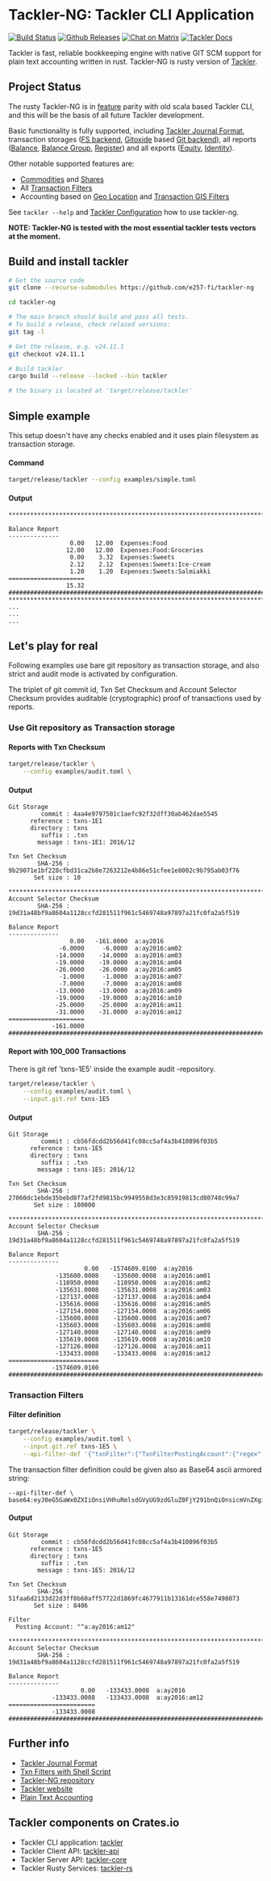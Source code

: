 # Tackler-NG: Tackler CLI Application

[![Build Status](https://github.com/e257-fi/tackler-ng/actions/workflows/build.yml/badge.svg)](https://github.com/e257-fi/tackler-ng/actions)
[![Github Releases](https://img.shields.io/github/v/release/e257-fi/tackler-ng?include_prereleases&color=%230868da)](https://github.com/e257-fi/tackler-ng/releases)
[![Chat on Matrix](https://tackler.e257.fi/img/badge-matrix.svg)](https://matrix.to/#/#tackler:matrix.org)
[![Tackler Docs](https://img.shields.io/badge/tackler-documentation-%23ffcb00)](https://tackler.e257.fi/docs)


Tackler is fast, reliable bookkeeping engine with native GIT SCM 
support for plain text accounting written in rust. 
Tackler-NG is rusty version of [Tackler](https://tackler.e257.fi/).

## Project Status

The rusty Tackler-NG is in [feature](https://tackler.e257.fi/features/)
parity with old scala based Tackler  CLI, and this will be 
the basis of all future Tackler development.


Basic functionality is fully supported, including 
[Tackler Journal Format](https://tackler.e257.fi/docs/journal/format/), 
transaction storages ([FS backend](https://tackler.e257.fi/docs/usage/#storage-selector), 
[Gitoxide](https://github.com/GitoxideLabs/gitoxide/) based [Git backend](https://tackler.e257.fi/docs/journal/git-storage/)), 
all reports 
([Balance](https://tackler.e257.fi/docs/report-balance/), 
[Balance Group](https://tackler.e257.fi/docs/report-balance-group/), 
[Register](https://tackler.e257.fi/docs/report-register/))
and all exports 
([Equity](https://tackler.e257.fi/docs/export-equity/), 
[Identity](https://tackler.e257.fi/docs/export-equity/)).

Other notable supported features are:

* [Commodities](https://tackler.e257.fi/docs/commodities/) and [Shares](https://tackler.e257.fi/docs/currencies/)
* All [Transaction Filters](https://tackler.e257.fi/docs/txn-filters/)
* Accounting based on [Geo Location](https://tackler.e257.fi/docs/gis/txn-geo-location/) and [Transaction GIS Filters](https://tackler.e257.fi/docs/gis/txn-geo-filters/)

See `tackler --help` and [Tackler Configuration](https://github.com/e257-fi/tackler-ng/blob/main/examples/tackler.toml) how to use tackler-ng.

**NOTE: Tackler-NG is tested with the most essential tackler tests vectors at the moment.**

## Build and install tackler


````bash
# Get the source code
git clone --recurse-submodules https://github.com/e257-fi/tackler-ng

cd tackler-ng

# The main branch should build and pass all tests.
# To build a release, check relased versions:
git tag -l

# Get the release, e.g. v24.11.1
git checkout v24.11.1

# Build tackler
cargo build --release --locked --bin tackler

# the binary is located at 'target/release/tackler'
````

## Simple example


This setup doesn't have any checks enabled and it uses plain filesystem as transaction storage.

#### Command
````bash
target/release/tackler --config examples/simple.toml
````
#### Output

````
**********************************************************************************

Balance Report
--------------
                 0.00   12.00  Expenses:Food
                12.00   12.00  Expenses:Food:Groceries
                 0.00    3.32  Expenses:Sweets
                 2.12    2.12  Expenses:Sweets:Ice·cream
                 1.20    1.20  Expenses:Sweets:Salmiakki
=====================
                15.32
##################################################################################
**********************************************************************************
...
...
...
````

## Let's play for real

Following examples use bare git repository as transaction storage, 
and also strict and audit mode is activated by configuration.

The triplet of git commit id, Txn Set Checksum and 
Account Selector Checksum provides auditable (cryptographic)
proof of transactions used by reports.

### Use Git repository as Transaction storage

#### Reports with Txn Checksum

````bash
target/release/tackler \
    --config examples/audit.toml \
````

#### Output

````
Git Storage
         commit : 4aa4e9797501c1aefc92f32dff30ab462dae5545
      reference : txns-1E1
      directory : txns
         suffix : .txn
        message : txns-1E1: 2016/12

Txn Set Checksum
        SHA-256 : 9b29071e1bf228cfbd31ca2b8e7263212e4b86e51cfee1e8002c9b795ab03f76
       Set size : 10

**********************************************************************************
Account Selector Checksum
        SHA-256 : 19d31a48bf9a8604a1128ccfd281511f961c5469748a97897a21fc0fa2a5f519

Balance Report
--------------
                 0.00   -161.0000  a:ay2016
              -6.0000     -6.0000  a:ay2016:am02
             -14.0000    -14.0000  a:ay2016:am03
             -19.0000    -19.0000  a:ay2016:am04
             -26.0000    -26.0000  a:ay2016:am05
              -1.0000     -1.0000  a:ay2016:am07
              -7.0000     -7.0000  a:ay2016:am08
             -13.0000    -13.0000  a:ay2016:am09
             -19.0000    -19.0000  a:ay2016:am10
             -25.0000    -25.0000  a:ay2016:am11
             -31.0000    -31.0000  a:ay2016:am12
=====================
            -161.0000
##################################################################################
````

#### Report with 100_000 Transactions

There is git ref 'txns-1E5' inside the example audit -repository.

````bash
target/release/tackler \
    --config examples/audit.toml \
    --input.git.ref txns-1E5
````

#### Output

````
Git Storage
         commit : cb56fdcdd2b56d41fc08cc5af4a3b410896f03b5
      reference : txns-1E5
      directory : txns
         suffix : .txn
        message : txns-1E5: 2016/12

Txn Set Checksum
        SHA-256 : 27060dc1ebde35bebd8f7af2fd9815bc9949558d3e3c85919813cd80748c99a7
       Set size : 100000

**********************************************************************************
Account Selector Checksum
        SHA-256 : 19d31a48bf9a8604a1128ccfd281511f961c5469748a97897a21fc0fa2a5f519

Balance Report
--------------
                     0.00   -1574609.0100  a:ay2016
             -135600.0008    -135600.0008  a:ay2016:am01
             -118950.0008    -118950.0008  a:ay2016:am02
             -135631.0008    -135631.0008  a:ay2016:am03
             -127137.0008    -127137.0008  a:ay2016:am04
             -135616.0008    -135616.0008  a:ay2016:am05
             -127154.0008    -127154.0008  a:ay2016:am06
             -135600.0008    -135600.0008  a:ay2016:am07
             -135603.0008    -135603.0008  a:ay2016:am08
             -127140.0008    -127140.0008  a:ay2016:am09
             -135619.0008    -135619.0008  a:ay2016:am10
             -127126.0008    -127126.0008  a:ay2016:am11
             -133433.0008    -133433.0008  a:ay2016:am12
=========================
            -1574609.0100
##################################################################################
````

### Transaction Filters

#### Filter definition

````bash
target/release/tackler \
    --config examples/audit.toml \
    --input.git.ref txns-1E5 \
    --api-filter-def '{"txnFilter":{"TxnFilterPostingAccount":{"regex":"^a:ay2016:am12"}}}'
````

The transaction filter definition could be given also 
as Base64 ascii armored string:

````
--api-filter-def \
base64:eyJ0eG5GaWx0ZXIiOnsiVHhuRmlsdGVyUG9zdGluZ0FjY291bnQiOnsicmVnZXgiOiJeYTpheTIwMTY6YW0xMiJ9fX0=
````


#### Output

````
Git Storage
         commit : cb56fdcdd2b56d41fc08cc5af4a3b410896f03b5
      reference : txns-1E5
      directory : txns
         suffix : .txn
        message : txns-1E5: 2016/12

Txn Set Checksum
        SHA-256 : 51faa6d2133d22d3ff8b60aff57722d1869fc4677911b13161dce558e7498073
       Set size : 8406

Filter
  Posting Account: "^a:ay2016:am12"

**********************************************************************************
Account Selector Checksum
        SHA-256 : 19d31a48bf9a8604a1128ccfd281511f961c5469748a97897a21fc0fa2a5f519

Balance Report
--------------
                    0.00   -133433.0008  a:ay2016
            -133433.0008   -133433.0008  a:ay2016:am12
========================
            -133433.0008
##################################################################################
````

## Further info

* [Tackler Journal Format](https://tackler.e257.fi/docs/journal/format/)
* [Txn Filters with Shell Script](https://tackler.e257.fi/docs/usage/#txn-filters-shell)
* [Tackler-NG repository](https://github.com/e257-fi/tackler-ng)
* [Tackler website](https://tackler.e257.fi/)
* [Plain Text Accounting](https://plaintextaccounting.org/)


## Tackler components on Crates.io

* Tackler CLI application: [tackler](https://crates.io/crates/tackler)
* Tackler Client API: [tackler-api](https://crates.io/crates/tackler-api)
* Tackler Server API: [tackler-core](https://crates.io/crates/tackler-core)
* Tackler Rusty Services: [tackler-rs](https://crates.io/crates/tackler-rs)

